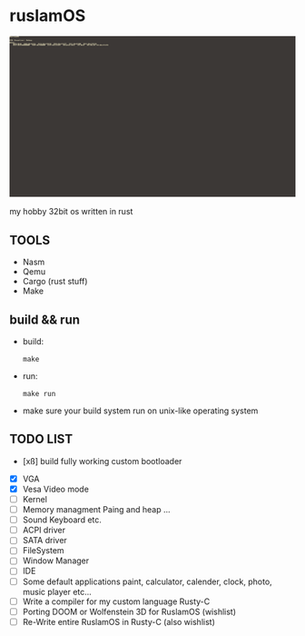 # ruslamOS
![logo](image/exception.png)

my hobby 32bit os written in rust

## TOOLS

* Nasm
* Qemu
* Cargo (rust stuff)
* Make


## build && run

* build:

  ```
  make
  ```

* run:

  ```
  make run
  ```

* make sure your build system run on unix-like operating system


## TODO LIST

- [xß] build fully working custom bootloader 
- [x] VGA
- [x] Vesa Video mode
- [ ] Kernel
- [ ] Memory managment Paing and heap ...
- [ ] Sound Keyboard etc.
- [ ] ACPI driver 
- [ ] SATA driver
- [ ] FileSystem
- [ ] Window Manager
- [ ] IDE 
- [ ] Some default applications paint, calculator, calender, clock, photo, music player etc...
- [ ] Write a compiler for my custom language Rusty-C
- [ ] Porting DOOM or Wolfenstein 3D for RuslamOS (wishlist)
- [ ] Re-Write entire RuslamOS in Rusty-C (also wishlist)
